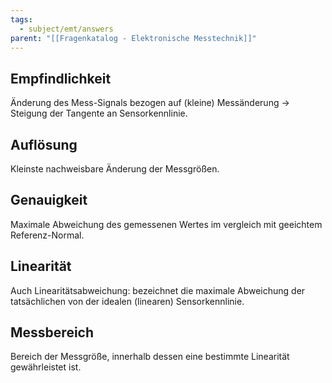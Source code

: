 ```yaml
---
tags:
  - subject/emt/answers
parent: "[[Fragenkatalog - Elektronische Messtechnik]]"
---
```

## Empfindlichkeit
Änderung des Mess-Signals bezogen auf (kleine) Messänderung -> Steigung der Tangente an Sensorkennlinie.
## Auflösung
Kleinste nachweisbare Änderung der Messgrößen.
## Genauigkeit
Maximale Abweichung des gemessenen Wertes im vergleich mit geeichtem Referenz-Normal.
## Linearität
Auch Linearitätsabweichung: bezeichnet die maximale Abweichung der tatsächlichen von der idealen (linearen) Sensorkennlinie.
## Messbereich
Bereich der Messgröße, innerhalb dessen eine bestimmte Linearität gewährleistet ist.